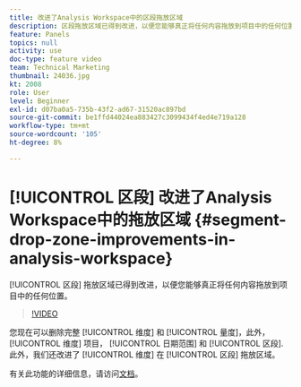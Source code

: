```yaml
---
title: 改进了Analysis Workspace中的区段拖放区域
description: 区段拖放区域已得到改进，以便您能够真正将任何内容拖放到项目中的任何位置。
feature: Panels
topics: null
activity: use
doc-type: feature video
team: Technical Marketing
thumbnail: 24036.jpg
kt: 2008
role: User
level: Beginner
exl-id: d07ba0a5-735b-43f2-ad67-31520ac897bd
source-git-commit: be1ffd44024ea883427c3099434f4ed4e719a128
workflow-type: tm+mt
source-wordcount: '105'
ht-degree: 8%

---
```


# [!UICONTROL 区段] 改进了Analysis Workspace中的拖放区域 {#segment-drop-zone-improvements-in-analysis-workspace}

[!UICONTROL 区段] 拖放区域已得到改进，以便您能够真正将任何内容拖放到项目中的任何位置。

>[!VIDEO](https://video.tv.adobe.com/v/24036/?quality=12)

您现在可以删除完整 [!UICONTROL 维度] 和 [!UICONTROL 量度]，此外， [!UICONTROL 维度] 项目， [!UICONTROL 日期范围] 和 [!UICONTROL 区段]. 此外，我们还改进了 [!UICONTROL 维度] 在 [!UICONTROL 区段] 拖放区域。

有关此功能的详细信息，请访问[文档](https://experienceleague.adobe.com/docs/analytics/analyze/analysis-workspace/components/t-freeform-project-segment.html?lang=en)。
